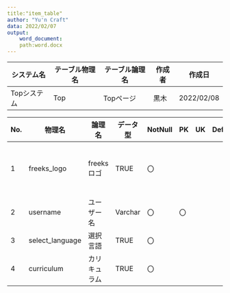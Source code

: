```yaml
---
title:"item_table"
author: "Yu'n Craft"
data: 2022/02/07
output:
    word_document:
    path:word.docx
---  
```


|システム名|テーブル物理名|テーブル論理名|作成者| 作成日 |
|---|---|---|---|---|
|Topシステム|Top|Topページ|黒木|2022/02/08|

| No. | 物理名             | 論理名      | データ型    | NotNull | PK | UK | Default | 備考    |
|-----|-----------------|----------|---------|---------|----|----|---------|-------|
| 1   | freeks_logo     | freeksロゴ | TRUE    | 〇       |    |    |         | リンクです |
| 2   | username        | ユーザー名    | Varchar | 〇       | 〇  |    |         |       |
| 3   | select_language | 選択言語     | TRUE    | 〇       |    |    |         |       |
| 4   | curriculum      | カリキュラム   | TRUE    | 〇       |

